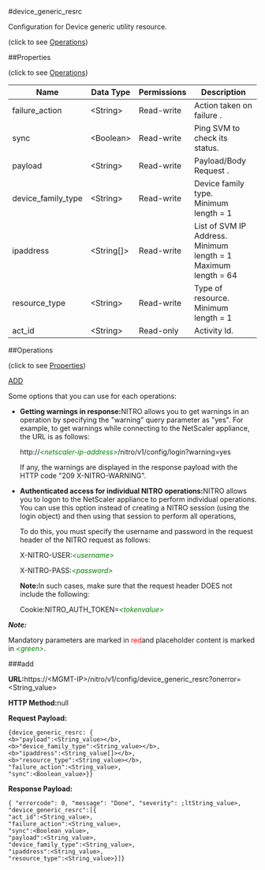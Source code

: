 #device_generic_resrc



Configuration for Device generic utility resource.

<span>(click to see [Operations](#operations))</span>



##Properties 

<span>(click to see [Operations](#operations))</span>





<table><thead><tr><th>Name</th><th>Data Type</th><th>Permissions</th><th>Description</th></tr></thead><tbody><tr><td>failure_action</td><td>&lt;String></td><td>Read-write</td><td>Action taken on failure .</td></tr><tr><td>sync</td><td>&lt;Boolean></td><td>Read-write</td><td>Ping SVM to check its status.</td></tr><tr><td>payload</td><td>&lt;String></td><td>Read-write</td><td>Payload/Body Request .</td></tr><tr><td>device_family_type</td><td>&lt;String></td><td>Read-write</td><td>Device family type.<br>Minimum length = 1</td></tr><tr><td>ipaddress</td><td>&lt;String[]></td><td>Read-write</td><td>List of SVM IP Address.<br>Minimum length = 1<br>Maximum length = 64</td></tr><tr><td>resource_type</td><td>&lt;String></td><td>Read-write</td><td>Type of resource.<br>Minimum length = 1</td></tr><tr><td>act_id</td><td>&lt;String></td><td>Read-only</td><td>Activity Id.</td></tr></tbody></table>

##Operations 

<span>(click to see [Properties](#properties))</span>





[ADD](#add)





Some options that you can use for each operations:

<ul><li><p><b>Getting warnings in response:</b>NITRO allows you to get warnings in an operation by specifying the "warning" query parameter as "yes". For example, to get warnings while connecting to the NetScaler appliance, the URL is as follows:</p><p>http://<span style="color:green;font-style:italic;">&lt;netscaler-ip-address&gt;</span>/nitro/v1/config/login?warning=yes</p><p>If any, the warnings are displayed in the response payload with the HTTP code "209 X-NITRO-WARNING".</p></li><li><p><b>Authenticated access for individual NITRO operations:</b>NITRO allows you to logon to the NetScaler appliance to perform individual operations. You can use this option instead of creating a NITRO session (using the login object) and then using that session to perform all operations,</p><p>To do this, you must specify the username and password in the request header of the NITRO request as follows:</p><p>X-NITRO-USER:<span style="color:green;font-style:italic;">&lt;username&gt;</span></p><p>X-NITRO-PASS:<span style="color:green;font-style:italic;">&lt;password&gt;</span></p><p><b>Note:</b>In such cases, make sure that the request header DOES not include the following:</p><p>Cookie:NITRO_AUTH_TOKEN=<span style="color:green;font-style:italic;">&lt;tokenvalue&gt;</span></p></li></ul>







***Note:*** 

Mandatory parameters are marked in <span style="color:#FF0000;">red</span>and placeholder content is marked in <span style="color:green;font-style:italic">&lt;green&gt;</span>.



###add







<b>URL:</b>https://&lt;MGMT-IP&gt;/nitro/v1/config/device_generic_resrc?onerror=&lt;String_value&gt;

<b>HTTP Method:</b>null

<b>Request Payload: </b>
```
{device_generic_resrc: {
<b>"payload":<String_value></b>,
<b>"device_family_type":<String_value></b>,
<b>"ipaddress":<String_value[]></b>,
<b>"resource_type":<String_value></b>,
"failure_action":<String_value>,
"sync":<Boolean_value>}}
```

<b>Response Payload: </b>
```
{ "errorcode": 0, "message": "Done", "severity": ;ltString_value>, "device_generic_resrc":[{
"act_id":<String_value>,
"failure_action":<String_value>,
"sync":<Boolean_value>,
"payload":<String_value>,
"device_family_type":<String_value>,
"ipaddress":<String_value>,
"resource_type":<String_value>}]}
```







